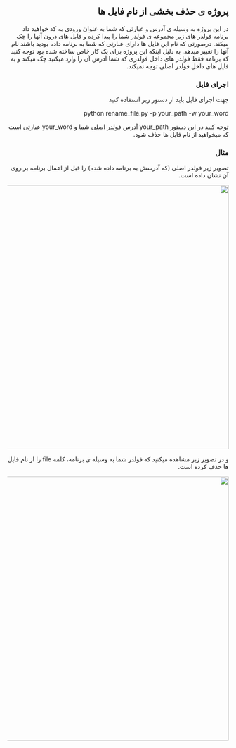 <div dir="rtl" lang="fa" >

## پروژه ی حذف بخشی از نام فایل ها
در این پروژه به وسیله ی آدرس و عبارتی که شما به عنوان ورودی به کد خواهید داد برنامه فولدر های زیر مجموعه ی فولدر شما را پیدا کرده و فایل های درون آنها را چک میکند. درصورتی که نام این فایل ها دارای عبارتی که شما به برنامه داده بودید باشند نام آنها را تغییر میدهد.
به دلیل اینکه این پروژه برای یک کار خاص ساخته شده بود توجه کنید که برنامه فقط فولدر های داخل فولدری که شما آدرس آن را وارد میکنید چک میکند و به فایل های داخل فولدر اصلی توجه نمیکند.
### اجرای فایل
جهت اجرای فایل باید از دستور زیر استفاده کنید

python rename_file.py -p your_path -w your_word

توجه کنید در این دستور your_path آدرس فولدر اصلی شما و your_word عبارتی است که میخواهید از نام فایل ها حذف شود.

### مثال

تصویر زیر فولدر اصلی (که آدرسش به برنامه داده شده) را قبل از اعمال برنامه بر روی آن نشان داده است.

<img src="https://github.com/mohammadpooshesh/rename_files/blob/master/images/tree.jpg" width="600" height="600">

و در تصویر زیر مشاهده میکنید که فولدر شما به وسیله ی برنامه، کلمه file را از نام فایل ها حذف کرده است.

<img src="https://github.com/mohammadpooshesh/rename_files/blob/master/images/tree1.jpg" width="600" height="600">
